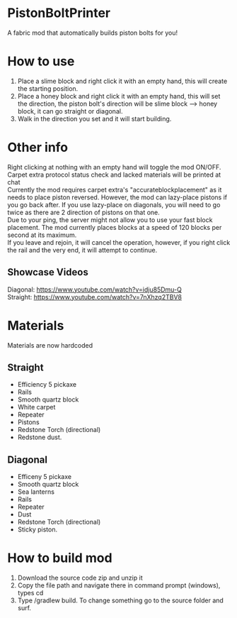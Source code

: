# PistonBoltPrinter
A fabric mod that automatically builds piston bolts for you!
# How to use
1. Place a slime block and right click it with an empty hand, this will create the starting position. 
2. Place a honey block and right click it with an empty hand, this will set the direction, the piston bolt's direction will be slime block --> honey block, it can go straight or diagonal.
3. Walk in the direction you set and it will start building.
# Other info
Right clicking at nothing with an empty hand will toggle the mod ON/OFF.<br> 
Carpet extra protocol status check and lacked materials will be printed at chat <br>
Currently the mod requires carpet extra's "accurateblockplacement" as it needs to place piston reversed. However, the mod can lazy-place pistons if you go back after. If you use lazy-place on diagonals, you will need to go twice as there are 2 direction of pistons on that one.<br> 
Due to your ping, the server might not allow you to use your fast block placement. The mod currently places blocks at a speed of 120 blocks per second at its maximum.<br> 
If you leave and rejoin, it will cancel the operation, however, if you right click the rail and the very end, it will attempt to continue.
## Showcase Videos
Diagonal: https://www.youtube.com/watch?v=idju85Dmu-Q <br>
Straight: https://www.youtube.com/watch?v=7nXhzq2TBV8 <br>

# Materials
Materials are now hardcoded

## Straight
- Efficiency 5 pickaxe
- Rails
- Smooth quartz block
- White carpet
- Repeater
- Pistons
- Redstone Torch (directional)
- Redstone dust.</br>
## Diagonal
- Efficeny 5 pickaxe
- Smooth quartz block
- Sea lanterns
- Rails
- Repeater
- Dust
- Redstone Torch (directional)
- Sticky piston.
# How to build mod
1. Download the source code zip and unzip it
2. Copy the file path and navigate there in command prompt (windows), types cd <file location>
3. Type /gradlew build. To change something go to the source folder and surf.

